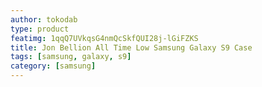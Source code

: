 ```yaml
---
author: tokodab
type: product
featimg: 1qqQ7UVkqsG4nmQcSkfQUI28j-lGiFZKS
title: Jon Bellion All Time Low Samsung Galaxy S9 Case
tags: [samsung, galaxy, s9]
category: [samsung]
---
```

